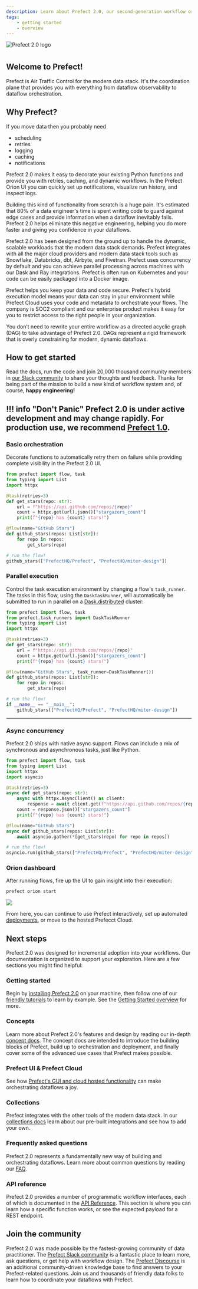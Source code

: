 ```yaml
---
description: Learn about Prefect 2.0, our second-generation workflow orchestration engine.
tags:
    - getting started
    - overview
---
```


![Prefect 2.0 logo](./img/logos/prefect-2-logo-dark.png)

#

## Welcome to Prefect!

Prefect is Air Traffic Control for the modern data stack. It's the coordination plane that provides you with everything from dataflow observability to dataflow orchestration. 

## Why Prefect?

If you move data then you probably need 

- scheduling
- retries
- logging
- caching
- notifications

Prefect 2.0 makes it easy to decorate your existing Python functions and provide you with retries, caching, and dynamic workflows. In the Prefect Orion UI you can quickly set up notifications, visualize run history, and inspect logs.  

Building this kind of functionality from scratch is a huge pain. It's estimated that 80% of a data engineer's time is spent writing code to guard against edge cases and provide information when a dataflow inevitably fails. Prefect 2.0 helps eliminate this negative engineering, helping you do more faster and giving you confidence in your dataflows.

Prefect 2.0 has been designed from the ground up to handle the dynamic, scalable workloads that the modern data stack demands. Prefect integrates with all the major cloud providers and modern data stack tools such as Snowflake, Databricks, dbt, Airbyte, and Fivetran. Prefect uses concurrency by default and you can achieve parallel processing across machines with our Dask and Ray integrations. Prefect is often run on Kubernetes and your code can be easily packaged into a Docker image.

Prefect helps you keep your data and code secure. Prefect's hybrid execution model means your data can stay in your environment while Prefect Cloud uses your code and metadata to orchestrate your flows. The company is SOC2 compliant and our enterprise product makes it easy for you to restrict access to the right people in your organization.

You don’t need to rewrite your entire workflow as a directed acyclic graph (DAG) to take advantage of Prefect 2.0. DAGs represent a rigid framework that is overly constraining for modern, dynamic dataflows. 

## How to get started

Read the docs, run the code and join 20,000 thousand community members in [our Slack community](https://www.prefect.io/slack) to share your thoughts and feedback. Thanks for being part of the mission to build a new kind of workflow system and, of course, **happy engineering!**

!!! info "Don't Panic"
    Prefect 2.0 is under active development and may change rapidly. For production use, we recommend [Prefect 1.0](https://github.com/prefecthq/prefect).
---

### Basic orchestration

Decorate functions to automatically retry them on failure while providing complete visibility in the Prefect 2.0 UI.


```python hl_lines="1 5 11"
from prefect import flow, task
from typing import List
import httpx

@task(retries=3)
def get_stars(repo: str):
    url = f"https://api.github.com/repos/{repo}"
    count = httpx.get(url).json()["stargazers_count"]
    print(f"{repo} has {count} stars!")

@flow(name="GitHub Stars")
def github_stars(repos: List[str]):
    for repo in repos:
        get_stars(repo)

# run the flow!
github_stars(["PrefectHQ/Prefect", "PrefectHQ/miter-design"])
```

### Parallel execution

Control the task execution environment by changing a flow's `task_runner`. The tasks in this flow, using the `DaskTaskRunner`, will automatically be submitted to run in parallel on a [Dask.distributed](http://distributed.dask.org/) cluster:

```python hl_lines="2 12"
from prefect import flow, task
from prefect.task_runners import DaskTaskRunner
from typing import List
import httpx

@task(retries=3)
def get_stars(repo: str):
    url = f"https://api.github.com/repos/{repo}"
    count = httpx.get(url).json()["stargazers_count"]
    print(f"{repo} has {count} stars!")

@flow(name="GitHub Stars", task_runner=DaskTaskRunner())
def github_stars(repos: List[str]):
    for repo in repos:
        get_stars(repo)

# run the flow!
if __name__ == "__main__":
    github_stars(["PrefectHQ/Prefect", "PrefectHQ/miter-design"])
```

---

### Async concurrency

Prefect 2.0 ships with native async support. Flows can include a mix of synchronous and asynchronous tasks, just like Python.

```python hl_lines="4 7-9 14-15 18"
from prefect import flow, task
from typing import List
import httpx
import asyncio

@task(retries=3)
async def get_stars(repo: str):
    async with httpx.AsyncClient() as client:
        response = await client.get(f"https://api.github.com/repos/{repo}")
    count = response.json()["stargazers_count"]
    print(f"{repo} has {count} stars!")

@flow(name="GitHub Stars")
async def github_stars(repos: List[str]):
    await asyncio.gather(*[get_stars(repo) for repo in repos])

# run the flow!
asyncio.run(github_stars(["PrefectHQ/Prefect", "PrefectHQ/miter-design"]))
```

### Orion dashboard

After running flows, fire up the UI to gain insight into their execution:

```bash
prefect orion start
```

![](./img/ui/orion-dashboard.png)

From here, you can continue to use Prefect interactively, set up automated [deployments](concepts/deployments.md), or move to the hosted Prefecct Cloud.

## Next steps

Prefect 2.0 was designed for incremental adoption into your workflows. Our documentation is organized to support your exploration. Here are a few sections you might find helpful:

### Getting started

Begin by [installing Prefect 2.0](getting-started/installation.md) on your machine, then follow one of our [friendly tutorials](tutorials/first-steps) to learn by example. See the [Getting Started overview](getting-started/overview) for more.

### Concepts

Learn more about Prefect 2.0's features and design by reading our in-depth [concept docs](concepts/overview.md). The concept docs are intended to introduce the building blocks of Prefect, build up to orchestration and deployment, and finally cover some of the advanced use cases that Prefect makes possible.

### Prefect UI & Prefect Cloud

See how [Prefect's GUI and cloud hosted functionality](ui/overview/) can make orchestrating dataflows a joy.

### Collections

Prefect integrates with the other tools of the modern data stack. In our [collections docs](collections/overview) learn about our pre-built integrations and see how to add your own.

### Frequently asked questions

Prefect 2.0 represents a fundamentally new way of building and orchestrating dataflows. Learn more about common questions by reading our [FAQ](faq.md).

### API reference

Prefect 2.0 provides a number of programmatic workflow interfaces, each of which is documented in the [API Reference](api-ref/overview). This section is where you can learn how a specific function works, or see the expected payload for a REST endpoint.

## Join the community

Prefect 2.0 was made possible by the fastest-growing community of data practitioner. The [Prefect Slack community](https://prefect.io/slack) is a fantastic place to learn more, ask questions, or get help with workflow design. The [Prefect Discourse](https://discourse.prefect.io/) is an additional community-driven knowledge base to find answers to your Prefect-related questions. Join us and thousands of friendly data folks to learn how to coordinate your dataflows with Prefect.
